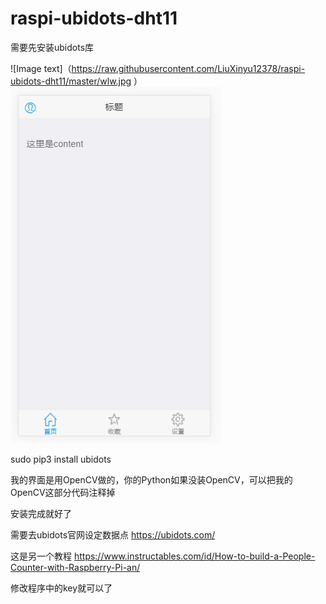 # raspi-ubidots-dht11

需要先安装ubidots库

![Image text]（https://raw.githubusercontent.com/LiuXinyu12378/raspi-ubidots-dht11/master/wlw.jpg ）
![Image text](https://raw.githubusercontent.com/hongmaju/light7Local/master/img/productShow/20170518152848.png)
 
 sudo pip3 install ubidots
 
 我的界面是用OpenCV做的，你的Python如果没装OpenCV，可以把我的OpenCV这部分代码注释掉
 
 安装完成就好了
 
 需要去ubidots官网设定数据点  https://ubidots.com/
 
 
这是另一个教程 https://www.instructables.com/id/How-to-build-a-People-Counter-with-Raspberry-Pi-an/
 
 修改程序中的key就可以了
